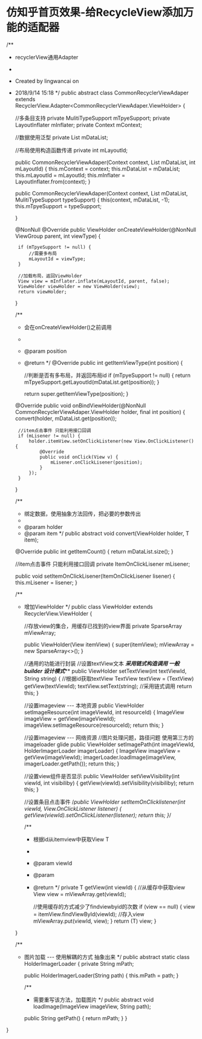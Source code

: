 # 仿知乎首页效果-给RecycleView添加万能的适配器


/**
 * recyclerView通用Adapter
 * <p>
 * Created by lingwancai on
 * 2018/9/14 15:18
 */
public abstract class CommonRecyclerViewAdaper<T> extends RecyclerView.Adapter<CommonRecyclerViewAdaper.ViewHolder> {

    //多条目支持
    private MulitiTypeSupport mTpyeSupport;
    private LayoutInflater mInflater;
    private Context mContext;

    //数据使用泛型
    private List<T> mDataList;

    //布局使用构造函数传递
    private int mLayoutId;

    public CommonRecyclerViewAdaper(Context context, List<T> mDataList, int mLayoutId) {
        this.mContext = context;
        this.mDataList = mDataList;
        this.mLayoutId = mLayoutId;
        this.mInflater = LayoutInflater.from(context);
    }

    public CommonRecyclerViewAdaper(Context context, List<T> mDataList, MulitiTypeSupport typeSupport) {
        this(context, mDataList, -1);
        this.mTpyeSupport = typeSupport;

    }

    @NonNull
    @Override
    public ViewHolder onCreateViewHolder(@NonNull ViewGroup parent, int viewType) {

        if (mTpyeSupport != null) {
            //需要多布局
            mLayoutId = viewType;
        }

        //加载布局，返回ViewHolder
        View view = mInflater.inflate(mLayoutId, parent, false);
        ViewHolder viewHolder = new ViewHolder(view);
        return viewHolder;
    }

    /**
     * 会在onCreateViewHolder()之前调用
     *
     * @param position
     * @return
     */
    @Override
    public int getItemViewType(int position) {

        //判断是否有多布局，并返回布局id
        if (mTpyeSupport != null) {
            return mTpyeSupport.getLayoutId(mDataList.get(position));
        }

        return super.getItemViewType(position);
    }

    @Override
    public void onBindViewHolder(@NonNull CommonRecyclerViewAdaper.ViewHolder holder, final int position) {
        convert(holder, mDataList.get(position));

        //item点击事件 只能利用接口回调
        if (mLisener != null) {
            holder.itemView.setOnClickListener(new View.OnClickListener() {
                @Override
                public void onClick(View v) {
                    mLisener.onClickLisener(position);
                }
            });
        }


    }

    /**
     * 绑定数据，使用抽象方法回传，把必要的参数传出
     *
     * @param holder
     * @param item
     */
    public abstract void convert(ViewHolder holder, T item);

    @Override
    public int getItemCount() {
        return mDataList.size();
    }

    //item点击事件 只能利用接口回调
    private ItemOnClickLisener mLisener;

    public void setItemOnClickLisener(ItemOnClickLisener lisener) {
        this.mLisener = lisener;
    }

    /**
     * 增加ViewHolder
     */
    public class ViewHolder extends RecyclerView.ViewHolder {

        //存放view的集合，用缓存已找到的view界面
        private SparseArray<View> mViewArray;

        public ViewHolder(View itemView) {
            super(itemView);
            mViewArray = new SparseArray<>();
        }

        //通用的功能进行封装
        //设置textView文本 *******采用链式构造调用 一般builder 设计模式*********
        public ViewHolder setTextView(int textViewId, String string) {
            //根据id获取textView
            TextView textView = (TextView) getView(textViewId);
            textView.setText(string);
            //采用链式调用
            return this;
        }

        //设置imageview --- 本地资源
        public ViewHolder setImageResource(int imageViewId, int resourceId) {
            ImageView imageView = getView(imageViewId);
            imageView.setImageResource(resourceId);
            return this;
        }

        //设置imageview --- 网络资源
        //图片处理问题，路径问题 使用第三方的 imageloader glide
        public ViewHolder setImagePath(int imageViewId, HolderImagerLoader imagerLoader) {
            ImageView imageView = getView(imageViewId);
            imagerLoader.loadImage(imageView, imagerLoader.getPath());
            return this;
        }

        //设置view组件是否显示
        public ViewHolder setViewVisibility(int viewId, int visibiliby) {
            getView(viewId).setVisibility(visibiliby);
            return this;
        }

        //设置条目点击事件
        /*public ViewHolder setItemOnClicklistener(int viewId, View.OnClickListener listener) {
            getView(viewId).setOnClickListener(listener);
            return this;
        }*/

        /**
         * 根据id从itemview中获取View T
         *
         * @param viewId
         * @param <T>
         * @return
         */
        private <T extends View> T getView(int viewId) {
            //从缓存中获取view
            View view = mViewArray.get(viewId);

            //使用缓存的方式减少了findviewbyid的次数
            if (view == null) {
                view = itemView.findViewById(viewId);
                //存入view
                mViewArray.put(viewId, view);
            }
            return (T) view;
        }

    }

    /**
     * 图片加载 --- 使用解耦的方式 抽象出来
     */
    public abstract static class HolderImagerLoader {
        private String mPath;

        public HolderImagerLoader(String path) {
            this.mPath = path;
        }

        /**
         * 需要重写该方法，加载图片
         */
        public abstract void loadImage(ImageView imageView, String path);


        public String getPath() {
            return mPath;
        }
    }


}
